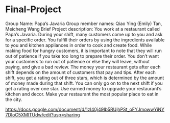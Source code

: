 # Final-Project
Group Name: Papa’s Javaria
Group member names: Qiao Ying (Emily) Tan, Meicheng Wang
Brief Project description:
You work at a restaurant called Papa’s Javaria. During your shift, many customers come up to you and ask for a specific order. You fulfill their orders by using the ingredients available to you and kitchen appliances in order to cook and create food. While making food for hungry customers, it is important to note that they will run out of patience if you take too long to prepare their order. You don’t want your customers to run out of patience or else they will leave, without paying, and give a bad review. The money your restaurant gets after each shift depends on the amount of customers that pay and tips. After each shift, you get a rating out of three stars, which is determined by the amount of money made during that shift. You can only go on to the next shift if you get a rating over one star. Use earned money to upgrade your restaurant’s kitchen and decor. Make your restaurant the most popular place to eat in the city.

https://docs.google.com/document/d/1zl40j49Ib5RUjhPSt_oFYJmowwYiNY7DIoC5XMlTUdw/edit?usp=sharing
